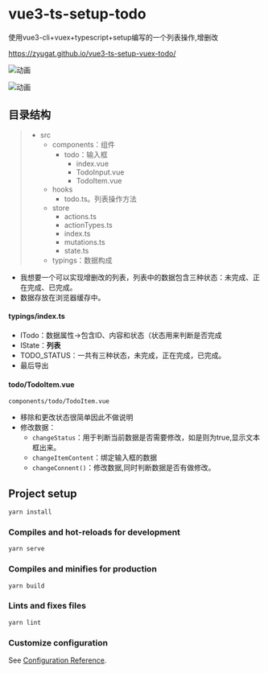 # vue3-ts-setup-todo



使用vue3-cli+vuex+typescript+setup编写的一个列表操作,增删改

https://zyugat.github.io/vue3-ts-setup-vuex-todo/


![动画](http://img.zyugat.cn/zyuimg/2022-04-01_fe4855e35316f.gif)

![动画](https://user-images.githubusercontent.com/59011602/161241818-1aaadedd-ee43-4088-8aae-a8f08a0a9efa.gif)


## 目录结构

> - src
>   - components：组件
>     - todo：输入框
>       - index.vue
>       - TodoInput.vue
>       - TodoItem.vue
>   - hooks
>     - todo.ts。列表操作方法
>   - store
>     - actions.ts
>     - actionTypes.ts
>     - index.ts
>     - mutations.ts
>     - state.ts
>   - typings：数据构成

- 我想要一个可以实现增删改的列表，列表中的数据包含三种状态：未完成、正在完成、已完成。
- 数据存放在浏览器缓存中。



#### typings/index.ts

- ITodo：数据属性->包含ID、内容和状态（状态用来判断是否完成
- IState：**列表**
- TODO_STATUS：一共有三种状态，未完成，正在完成，已完成。
- 最后导出



#### todo/TodoItem.vue

`components/todo/TodoItem.vue`

- 移除和更改状态很简单因此不做说明
- 修改数据：
  - `changeStatus`：用于判断当前数据是否需要修改，如是则为true,显示文本框出来。
  - `changeItemContent`：绑定输入框的数据
  - `changeConnent()`：修改数据,同时判断数据是否有做修改。



## Project setup
```
yarn install
```

### Compiles and hot-reloads for development
```
yarn serve
```

### Compiles and minifies for production
```
yarn build
```

### Lints and fixes files
```
yarn lint
```

### Customize configuration
See [Configuration Reference](https://cli.vuejs.org/config/).
